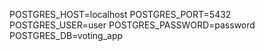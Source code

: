 POSTGRES_HOST=localhost
POSTGRES_PORT=5432
POSTGRES_USER=user
POSTGRES_PASSWORD=password
POSTGRES_DB=voting_app
